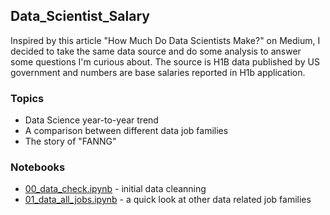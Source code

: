 ## Data_Scientist_Salary
Inspired by this article "How Much Do Data Scientists Make?" on Medium, I decided to take the same data source and do some analysis to answer some questions I'm curious about. The source is H1B data published by US government and numbers are base salaries reported in H1b application. 

### Topics
- Data Science year-to-year trend
- A comparison between different data job families 
- The story of "FANNG"

### Notebooks
- [00_data_check.ipynb](https://github.com/krystinli/ds_salary_h1b/blob/master/00_data_check.ipynb) - initial data cleanning
- [01_data_all_jobs.ipynb](https://github.com/krystinli/ds_salary_h1b/blob/master/00_data_check.ipynb) - a quick look at other data related job families





